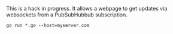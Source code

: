 This is a hack in progress.  It allows a webpage to get updates via websockets
from a PubSubHubbub subscription.

```
go run *.go --host=myserver.com
```
